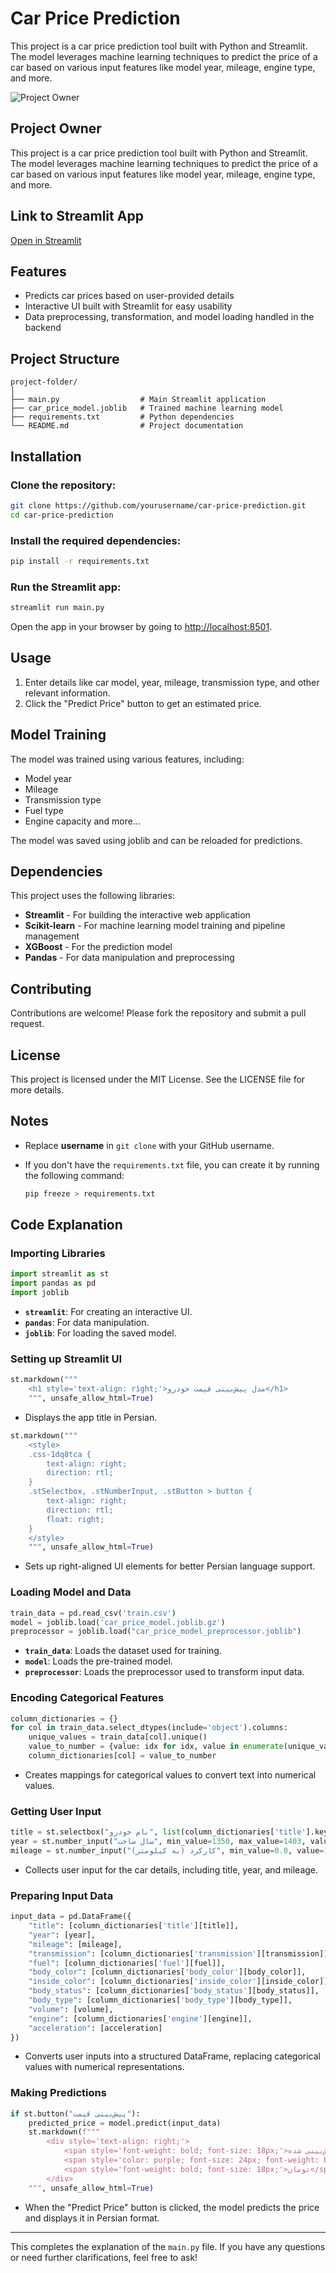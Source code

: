 # Car Price Prediction

This project is a car price prediction tool built with Python and Streamlit. The model leverages machine learning techniques to predict the price of a car based on various input features like model year, mileage, engine type, and more.

![Project Owner](https://github.com/user-attachments/assets/5703ab83-1686-45f8-a91b-a282a83e9ab8)

## Project Owner

This project is a car price prediction tool built with Python and Streamlit. The model leverages machine learning techniques to predict the price of a car based on various input features like model year, mileage, engine type, and more.

## Link to Streamlit App

[Open in Streamlit](https://pricekh2024-zvfsxgwga9unazxe8f4qyg.streamlit.app/)

## Features

- Predicts car prices based on user-provided details
- Interactive UI built with Streamlit for easy usability
- Data preprocessing, transformation, and model loading handled in the backend

## Project Structure

```
project-folder/
│
├── main.py                  # Main Streamlit application
├── car_price_model.joblib   # Trained machine learning model
├── requirements.txt         # Python dependencies
└── README.md                # Project documentation
```

## Installation

### Clone the repository:

```bash
git clone https://github.com/yourusername/car-price-prediction.git
cd car-price-prediction
```

### Install the required dependencies:

```bash
pip install -r requirements.txt
```

### Run the Streamlit app:

```bash
streamlit run main.py
```

Open the app in your browser by going to [http://localhost:8501](http://localhost:8501/).

## Usage

1. Enter details like car model, year, mileage, transmission type, and other relevant information.
2. Click the "Predict Price" button to get an estimated price.

## Model Training

The model was trained using various features, including:

- Model year
- Mileage
- Transmission type
- Fuel type
- Engine capacity and more...

The model was saved using joblib and can be reloaded for predictions.

## Dependencies

This project uses the following libraries:

- **Streamlit** - For building the interactive web application
- **Scikit-learn** - For machine learning model training and pipeline management
- **XGBoost** - For the prediction model
- **Pandas** - For data manipulation and preprocessing

## Contributing

Contributions are welcome! Please fork the repository and submit a pull request.

## License

This project is licensed under the MIT License. See the LICENSE file for more details.

## Notes

- Replace **username** in `git clone` with your GitHub username.

- If you don't have the `requirements.txt` file, you can create it by running the following command:

  ```bash
  pip freeze > requirements.txt
  ```

## Code Explanation

### Importing Libraries

```python
import streamlit as st
import pandas as pd
import joblib
```

- **`streamlit`**: For creating an interactive UI.
- **`pandas`**: For data manipulation.
- **`joblib`**: For loading the saved model.

### Setting up Streamlit UI

```python
st.markdown("""
    <h1 style='text-align: right;'>مدل پیش‌بینی قیمت خودرو</h1>
    """, unsafe_allow_html=True)
```

- Displays the app title in Persian.

```python
st.markdown("""
    <style>
    .css-1dq8tca {
        text-align: right;
        direction: rtl;
    }
    .stSelectbox, .stNumberInput, .stButton > button {
        text-align: right;
        direction: rtl;
        float: right;
    }
    </style>
    """, unsafe_allow_html=True)
```

- Sets up right-aligned UI elements for better Persian language support.

### Loading Model and Data

```python
train_data = pd.read_csv('train.csv')
model = joblib.load('car_price_model.joblib.gz')
preprocessor = joblib.load("car_price_model_preprocessor.joblib")
```

- **`train_data`**: Loads the dataset used for training.
- **`model`**: Loads the pre-trained model.
- **`preprocessor`**: Loads the preprocessor used to transform input data.

### Encoding Categorical Features

```python
column_dictionaries = {}
for col in train_data.select_dtypes(include='object').columns:
    unique_values = train_data[col].unique()
    value_to_number = {value: idx for idx, value in enumerate(unique_values)}
    column_dictionaries[col] = value_to_number
```

- Creates mappings for categorical values to convert text into numerical values.

### Getting User Input

```python
title = st.selectbox("نام خودرو", list(column_dictionaries['title'].keys()))
year = st.number_input("سال ساخت", min_value=1350, max_value=1403, value=1390)
mileage = st.number_input("کارکرد (به کیلومتر)", min_value=0.0, value=110000.0, step=1000.0)
```

- Collects user input for the car details, including title, year, and mileage.

### Preparing Input Data

```python
input_data = pd.DataFrame({
    "title": [column_dictionaries['title'][title]],
    "year": [year],
    "mileage": [mileage],
    "transmission": [column_dictionaries['transmission'][transmission]],
    "fuel": [column_dictionaries['fuel'][fuel]],
    "body_color": [column_dictionaries['body_color'][body_color]],
    "inside_color": [column_dictionaries['inside_color'][inside_color]],
    "body_status": [column_dictionaries['body_status'][body_status]],
    "body_type": [column_dictionaries['body_type'][body_type]],
    "volume": [volume],
    "engine": [column_dictionaries['engine'][engine]],
    "acceleration": [acceleration]
})
```

- Converts user inputs into a structured DataFrame, replacing categorical values with numerical representations.

### Making Predictions

```python
if st.button("پیش‌بینی قیمت"):
    predicted_price = model.predict(input_data)
    st.markdown(f"""
        <div style='text-align: right;'>
            <span style='font-weight: bold; font-size: 18px;'>قیمت پیش‌بینی شده: </span>
            <span style='color: purple; font-size: 24px; font-weight: bold;'>{predicted_price[0]:,.0f}</span>
            <span style='font-weight: bold; font-size: 18px;'>تومان</span>  
        </div>
    """, unsafe_allow_html=True)
```

- When the "Predict Price" button is clicked, the model predicts the price and displays it in Persian format.

------

This completes the explanation of the `main.py` file. If you have any questions or need further clarifications, feel free to ask!




